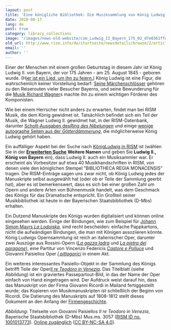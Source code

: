 ```yaml
---
layout: post
title: 'Eine königliche Bibliothek: Die Musiksammlung von König Ludwig II.'
date: 2020-08-17
lang: de
post: true
category: library_collections
image: "/images/news-old-website/csm_Ludwig_II_Bayern_175_02_d7e0361ffd.jpg"
old_url: http://www.rism.info/de/startseite/newsdetails/browse/2/article/64/a-royal-library-king-ludwig-iis-music-collection.html
email: ''
author: ''
---
```


Einer der Menschen mit einem großen Geburtstag in diesem Jahr ist König Ludwig II. von Bayern, der vor 175 Jahren - am 25. August 1845 - geboren wurde. (H[ier ist ein Lied, um ihn zu feiern.](https://opac.rism.info/search?id=455037443&View=rism "Opens external link in new window")) König Ludwig ist eine Figur, die wahrscheinlich keiner Vorstellung bedarf: [Seine Märchenschlösser](https://www.neuschwanstein.de/deutsch/schloss/index.htm "Öffnet externen Link in neuem Fenster") gehören zu den Reiserouten vieler Besucher Bayerns, und seine Bewunderung für die [Musik Richard Wagner](https://www.neuschwanstein.de/englisch/ludwig/biography.htm "Opens external link in new window")s machte ihn zu einem wichtigen Förderer des Komponisten.

Wie bei einem Herrscher nicht anders zu erwarten, findet man bei RISM Musik, die dem König gewidmet ist. Tatsächlich befindet sich ein Teil der Musik, die Wagner Ludwig II. gewidmet hat, in der RISM-Datenbank, darunter [Schott-Ausgaben des](https://opac.rism.info/search?View=rism&q=schott+wagner+ludwig+bayern "Opens external link in new window")_[Ring des Nibelungen](https://opac.rism.info/search?View=rism&q=schott+wagner+ludwig+bayern "Opens external link in new window")_ und einige [wenige autographe Seiten aus der _Götterdämmerung_](https://opac.rism.info/search?id=1001024173&View=rism "Opens external link in new window"), die möglicherweise König Ludwig gehört haben.   
  
Ein auffälliger Aspekt bei der Suche nach [König](https://opac.rism.info/search?View=rism&q=Ludwig+II+k%C3%B6nig+bayern "Opens external link in new window")[Ludwig in RISM](https://opac.rism.info/search?View=rism&q=Ludwig+II+k%C3%B6nig+bayern "Opens external link in new window") ist (wählen Sie in der [**Erweiterten Suche**](https://opac.rism.info/advanced-search) **Weitere Namen** und geben Sie **Ludwig II., König von Bayern** ein), dass Ludwig II. auch ein Musiksammler war. Er erscheint als Vorbesitzer auf etwa 40 Musikhandschriften in RISM, von denen viele den königlichen Stempel "BIBLIOTHECA REGIA MONACENSIS" tragen. Die RISM-Einträge sagen uns zwar nicht, ob König Ludwig jedes der Manuskripte selbst ausgewählt hat (oder ob er Teile der Sammlung geerbt hat), aber es ist bemerkenswert, dass es sich bei einer großen Zahl um Opern und andere Arten von Bühnenmusik handelt, was dem Geschmack des Königs für das Dramatische entspricht. Ein Großteil seiner Musikbibliothek ist heute in der Bayerischen Staatsbibliothek (D-Mbs) erhalten.

Ein Dutzend Manuskripte des Königs wurden digitalisiert und können online eingesehen werden. Einige der Bindungen, wie zum Beispiel für [Johann Simon Mayrs _La Lodoiska_](https://opac.rism.info/search?id=1001011794&View=rism "Opens external link in new window"), sind recht bescheiden: einfache Pappkartons, nicht die aufwändigen Bindungen, die man mit Königen assoziieren könnte. König Ludwigs Opernsammlung ist reich an italienischer Oper, darunter zwei Auszüge aus Rossini-Opern ([_La gazza ladra_](https://opac.rism.info/search?id=450066609&View=rism) und [_La pietra del paragone_](https://opac.rism.info/search?id=450066608&View=rism)), eine Partitur von Vincenzo Federicis [_Castore e Polluce_](https://opac.rism.info/search?id=1001011466&View=rism "Opens external link in new window") und Giovanni Paisiellos Oper [_I pittagorici_](https://opac.rism.info/search?id=450066601&View=rism "Opens external link in new window") in einem Akt.  
  
Ein weiteres interessantes Paisiello-Objekt in der Sammlung des Königs betrifft Teile der Oper[_Il re Teodoro in Venezia_](https://opac.rism.info/search?id=1001013773&View=rism "Opens external link in new window"). Das Titelblatt (siehe Abbildung) ist ein graviertes Passepartout-Bild, in das der Name der Oper einfach von Hand eingetragen wird. Der Aufdruck weist darauf hin, dass das Manuskript von der Firma Giovanni Ricordi in Mailand fertiggestellt wurde; das Kopieren von Musikmanuskripten ist schließlich der Beginn von Ricordi. Die Datierung des Manuskripts auf 1808-1812 stellt dieses Dokument an den Anfang der [Firmengeschichte](https://www.archivioricordi.com/en/features/the-founder#/ "Opens external link in new window").   
  
  
_Abbildung_: Titelseite von Giovanni Paisiellos _Il re Teodoro in Venezia_, Bayerische Staatsbibliothek (D-Mbs) Mus.ms. 3057 ([RISM ID no. 1001013773](https://opac.rism.info/search?id=1001013773&View=rism "Opens external link in new window")). [Online zugänglich](http://daten.digitale-sammlungen.de/~db/0011/bsb00115522/images "Opens external link in new window") ([CC BY-NC-SA 4.0](https://creativecommons.org/licenses/by-nc-sa/4.0/deed.en "Opens external link in new window")).

&nbsp;

&nbsp;

